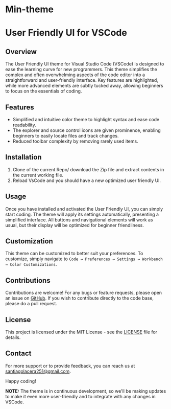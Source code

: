 # Min-theme

# User Friendly UI for VSCode

## Overview

The User Friendly UI theme for Visual Studio Code (VSCode) is designed to ease the learning curve for new programmers. This theme simplifies the complex and often overwhelming aspects of the code editor into a straightforward and user-friendly interface. Key features are highlighted, while more advanced elements are subtly tucked away, allowing beginners to focus on the essentials of coding.

## Features

* Simplified and intuitive color theme to highlight syntax and ease code readability.
* The explorer and source control icons are given prominence, enabling beginners to easily locate files and track changes.
* Reduced toolbar complexity by removing rarely used items.

## Installation

1. Clone of the current Repo/ download the Zip file and extract contents in the current working file.
2. Reload VsCode and you should have a new optimized user friendly UI.

## Usage

Once you have installed and activated the User Friendly UI, you can simply start coding. The theme will apply its settings automatically, presenting a simplified interface. All buttons and navigational elements will work as usual, but their display will be optimized for beginner friendliness.

## Customization

This theme can be customized to better suit your preferences. To customize, simply navigate to `Code → Preferences → Settings → Workbench → Color Customizations`.

## Contributions

Contributions are welcome! For any bugs or feature requests, please open an issue on [GitHub](https://github.com/SantiagoLacera/Min-theme/issues). If you wish to contribute directly to the code base, please do a pull request.

## License

This project is licensed under the MIT License - see the [LICENSE](https://github.com/user_friendly_ui/vscode_theme/LICENSE) file for details.

## Contact

For more support or to provide feedback, you can reach us at [santiagolacera251@gmail.com](mailto:santiagolacera251@gmail.com).

Happy coding!

**NOTE:** The theme is in continuous development, so we'll be making updates to make it even more user-friendly and to integrate with any changes in VSCode.

